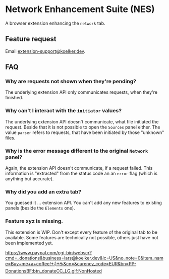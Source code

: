 # Network Enhancement Suite (NES)

A browser extension enhancing the `network` tab.

## Feature request
Email [extension-support@koelker.dev](mailto:extension-support@koelker.dev?subject=NES+feature+request).


## FAQ


### Why are requests not shown when they're pending?
The underlying extension API only communicates requests, when they're finished.

### Why can't I interact with the `initiator` values?
The underlying extension API doesn't communicate, what file initiated the request.
Beside that it is not possible to open the `Sources` panel either. The value
`parser` refers to requests, that have been initiated by those "unknown" files.

### Why is the error message different to the original `Network` panel?
Again, the extension API doesn't communicate, if a request failed. This
information is "extracted" from the status code an an `error` flag (which
is anything but accurate).

### Why did you add an extra tab?
You guessed it ... extension API. You can't add any new features to existing
panels (beside the `Elements` one).

### Feature xyz is missing.
This extension is WIP. Don't except every feature of the original tab to be
available. Some features are technically not possible, others just have not
been implemented yet.


https://www.paypal.com/cgi-bin/webscr?cmd=_donations&business=lars@koelker.dev&lc=US&no_note=0&item_name=Buy+me+a+coffee!+:)+☕️&cn=&curency_code=EUR&bn=PP-DonationsBF:btn_donateCC_LG.gif:NonHosted
